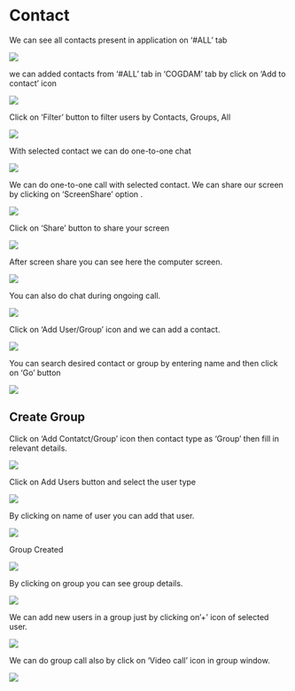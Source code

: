 # Contact

We can see all contacts present in application on ‘\#ALL’ tab

![](../.gitbook/assets/contacts.png)

we can added contacts from ‘\#ALL’ tab in ‘COGDAM’ tab by click on ‘Add to contact’ icon

![](../.gitbook/assets/image%20%28191%29.png)

Click on ‘Filter’ button to filter users by Contacts, Groups, All

![](../.gitbook/assets/image%20%28226%29.png)

With selected contact we can do one-to-one chat

![](../.gitbook/assets/image%20%2836%29.png)

We can do one-to-one call with selected contact. We can share our screen by clicking on ‘ScreenShare’ option .

![](../.gitbook/assets/image%20%2815%29.png)

Click on ‘Share’ button to share your screen

![](../.gitbook/assets/image%20%28131%29.png)

After screen share you can see here the computer screen.

![](../.gitbook/assets/image%20%28133%29.png)

You can also do chat during ongoing call.

![](../.gitbook/assets/image%20%28252%29.png)

Click on ‘Add User/Group’ icon and we can add a contact.

![](../.gitbook/assets/image%20%2810%29.png)

You can search desired contact or group by entering name and then click on ‘Go’ button

![](../.gitbook/assets/image%20%28222%29.png)

##  **Create Group**

Click on ‘Add Contatct/Group’ icon then contact type as ‘Group’ then fill in relevant details.

![](../.gitbook/assets/image%20%28251%29.png)

Click on Add Users button and select the user type

![](../.gitbook/assets/image%20%2866%29.png)

By clicking on name of user you can add that user.

![](../.gitbook/assets/image%20%28202%29.png)

Group Created

![](../.gitbook/assets/image.png)

By clicking on group you can see group details.

![](../.gitbook/assets/image%20%28282%29.png)

We can add new users in a group just by clicking on’+’ icon of selected user.

![](../.gitbook/assets/image%20%28167%29.png)

We can do group call also by click on ‘Video call’ icon in group window.

![](../.gitbook/assets/image%20%2814%29.png)





